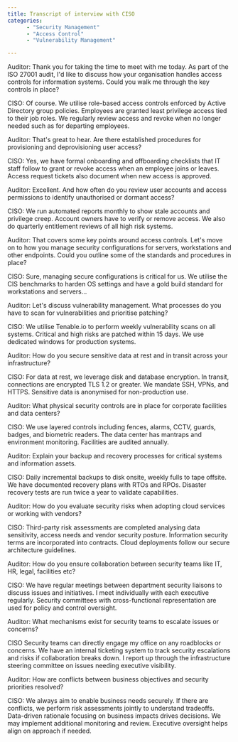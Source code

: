 ```yaml
---
title: Transcript of interview with CISO
categories:
      - "Security Management"
      - "Access Control"
      - "Vulnerability Management"

---
```


Auditor: Thank you for taking the time to meet with me today. As part of the ISO 27001 audit, I'd like to discuss how your organisation handles access controls for information systems. Could you walk me through the key controls in place?

CISO: Of course. We utilise role-based access controls enforced by Active Directory group policies. Employees are granted least privilege access tied to their job roles. We regularly review access and revoke when no longer needed such as for departing employees.

Auditor: That's great to hear. Are there established procedures for provisioning and deprovisioning user access?

CISO: Yes, we have formal onboarding and offboarding checklists that IT staff follow to grant or revoke access when an employee joins or leaves. Access request tickets also document when new access is approved.

Auditor: Excellent. And how often do you review user accounts and access permissions to identify unauthorised or dormant access?

CISO: We run automated reports monthly to show stale accounts and privilege creep. Account owners have to verify or remove access. We also do quarterly entitlement reviews of all high risk systems.

Auditor: That covers some key points around access controls. Let's move on to how you manage security configurations for servers, workstations and other endpoints. Could you outline some of the standards and procedures in place?

CISO: Sure, managing secure configurations is critical for us. We utilise the CIS benchmarks to harden OS settings and have a gold build standard for workstations and servers...


Auditor: Let's discuss vulnerability management. What processes do you have to scan for vulnerabilities and prioritise patching?

CISO: We utilise Tenable.io to perform weekly vulnerability scans on all systems. Critical and high risks are patched within 15 days. We use dedicated windows for production systems.

Auditor: How do you secure sensitive data at rest and in transit across your infrastructure?

CISO: For data at rest, we leverage disk and database encryption. In transit, connections are encrypted TLS 1.2 or greater. We mandate SSH, VPNs, and HTTPS. Sensitive data is anonymised for non-production use.

Auditor: What physical security controls are in place for corporate facilities and data centers?

CISO: We use layered controls including fences, alarms, CCTV, guards, badges, and biometric readers. The data center has mantraps and environment monitoring. Facilities are audited annually.

Auditor: Explain your backup and recovery processes for critical systems and information assets.

CISO: Daily incremental backups to disk onsite, weekly fulls to tape offsite. We have documented recovery plans with RTOs and RPOs. Disaster recovery tests are run twice a year to validate capabilities.

Auditor: How do you evaluate security risks when adopting cloud services or working with vendors?

CISO: Third-party risk assessments are completed analysing data sensitivity, access needs and vendor security posture. Information security terms are incorporated into contracts. Cloud deployments follow our secure architecture guidelines.


Auditor: How do you ensure collaboration between security teams like IT, HR, legal, facilities etc?

CISO: We have regular meetings between department security liaisons to discuss issues and initiatives. I meet individually with each executive regularly. Security committees with cross-functional representation are used for policy and control oversight.

Auditor: What mechanisms exist for security teams to escalate issues or concerns?

CISO Security teams can directly engage my office on any roadblocks or concerns. We have an internal ticketing system to track security escalations and risks if collaboration breaks down. I report up through the infrastructure steering committee on issues needing executive visibility.

Auditor: How are conflicts between business objectives and security priorities resolved?

CISO: We always aim to enable business needs securely. If there are conflicts, we perform risk assessments jointly to understand tradeoffs. Data-driven rationale focusing on business impacts drives decisions. We may implement additional monitoring and review. Executive oversight helps align on approach if needed.